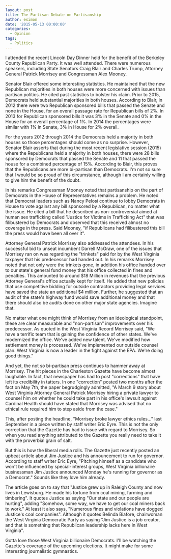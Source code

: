 ```yaml
---
layout: post
title: The Partisan Debate on Partisanship
author: esimon
date: '2015-05-13 00:00:00'
categories:
  - Opinion
tags:
  - Politics
---
```

I attended the recent Lincoln Day Dinner held for the benefit of the Berkeley County Republican Party. It was well attended. There were numerous speakers, including State Senators Craig Blair and Charles Trump, Attorney General Patrick Morrisey and Congressman Alex Mooney. 

Senator Blair offered some interesting statistics. He maintained that the new Republican majorities in both houses were more concerned with issues than partisan politics. He cited past statistics to bolster his claim. Prior to 2015, Democrats held substantial majorities in both houses. According to Blair, in 2012 there were two Republican sponsored bills that passed the Senate and none in the House, for an overall passage rate for Republican bills of 2%. In 2013 for Republican sponsored bills it was 3% in the Senate and 0% in the House for an overall percentage of 1%. In 2014 the percentages were similar with 1% in Senate, 3% in House for 2% overall. 

For the years 2012 through 2014 the Democrats held a majority in both houses so those percentages should come as no surprise. However, Senator Blair asserts that during the most recent legislative session (2015) where the Republicans held a majority in both houses, there were 28 bills sponsored by Democrats that passed the Senate and 11 that passed the house for a combined percentage of 15%. According to Blair, this proves that the Republicans are more bi-partisan than Democrats. I'm not so sure that I would be so proud of this circumstance, although I am certainly willing to give him the benefit of the doubt. 

In his remarks Congressman Mooney noted that partisanship on the part of Democrats in the House of Representatives remains a problem. He noted that Democrat leaders such as Nancy Pelosi continue to lobby Democrats in House to vote against any bill sponsored by a Republican, no matter what the issue. He cited a bill that he described as non-controversial aimed at human sex trafficking called "Justice for Victims in Trafficking Act" that was filibustered by Democrats and observed that this received almost no coverage in the press. Said Mooney, "if Republicans had filibustered this bill the press would have been all over it". 

Attorney General Patrick Morrisey also addressed the attendees. In his successful bid to unseat incumbent Darrell McGraw, one of the issues that Morrisey ran on was regarding the "trinkets" paid for by the West Virginia taxpayer that his predecessor had handed out. In his remarks Morrisey noted that not only were the trinkets gone, in addition his office handed over to our state's general fund money that his office collected in fines and penalties. This amounted to around $18 Million in revenues that the previous Attorney General's office actually kept for itself. He added that new policies that use competitive bidding for outside contractors providing legal services have saved the state an additional $4 million. Further, he suggested that an audit of the state's highway fund would save additional money and that there should also be audits done on other major state agencies. Imagine that. 

No matter what one might think of Morrisey from an ideological standpoint, these are clear measurable and "non-partisan" improvements over his predecessor. As quoted in the West Virginia Record Morrisey said, "We have a terrific team that is gaining the confidence of other states. We've modernized the office. We've added new talent. We've modified how settlement money is processed. We've implemented our outside counsel plan. West Virginia is now a leader in the fight against the EPA. We're doing good things."

And yet, the not so bi-partisan press continues to hammer away at Morrisey. The hit pieces in the Charleston Gazette have become almost laughable. In fact, that newspaper has had to post "corrections" that have left its credibility in tatters. In one "correction" posted two months after the fact on May 7th, the paper begrudgingly admitted, "A March 9 story about West Virginia Attorney General Patrick Morrisey hiring a private lawyer to counsel him on whether he could take part in his office's lawsuit against Cardinal Health should have stated that Morrisey was advised that no ethical rule required him to step aside from the case."  

This, after posting the headline, "Morrisey broke lawyer ethics rules…" last September in a piece written by staff writer Eric Eyre. This is not the only correction that the Gazette has had to issue with regard to Morrisey. So when you read anything attributed to the Gazette you really need to take it with the proverbial grain of salt. 

But this is how the liberal media rolls. The Gazette just recently posted an upbeat article about Jim Justice and his announcement to run for governor. According to staff writer Eric Eyre, "Pitching himself as a candidate who won't be influenced by special-interest groups, West Virginia billionaire businessman Jim Justice announced Monday he's running for governor as a Democrat." Sounds like they love him already. 

The article goes on to say that "Justice grew up in Raleigh County and now lives in Lewisburg. He made his fortune from coal mining, farming and timbering". It quotes Justice as saying "Our state and our people are hurting", adding "Somehow, some way, we have to get our coal miners back to work." At least it also says, "Numerous fines and violations have dogged Justice's coal companies". Although it quotes Belinda Biafore, chairwoman the West Virginia Democratic Party as saying "Jim Justice is a job creator, and that is something that Republican leadership lacks here in West Virginia". 

Gotta love those West Virginia billionaire Democrats. I'll be watching the Gazette's coverage of the upcoming elections. It might make for some interesting journalistic gymnastics. 

